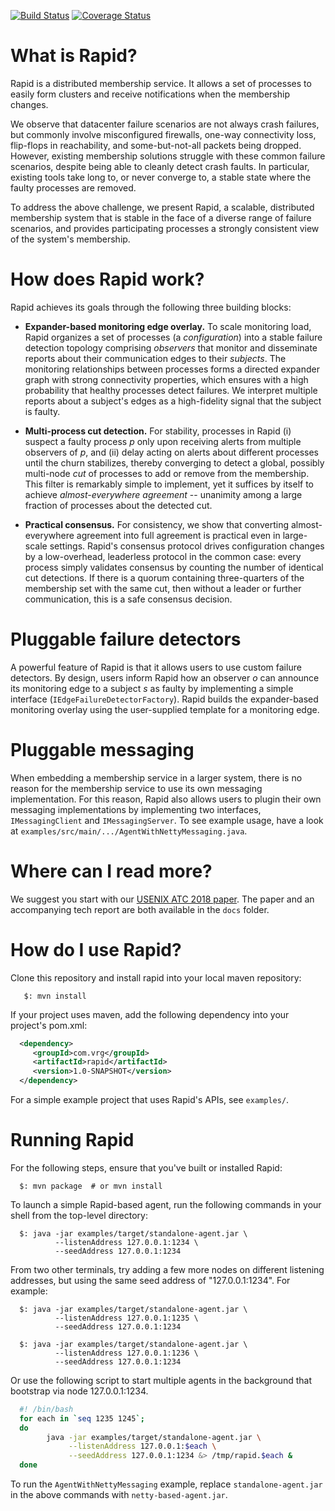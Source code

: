 [![Build Status](https://travis-ci.org/lalithsuresh/rapid.svg?branch=master)](https://travis-ci.org/lalithsuresh/rapid) [![Coverage Status](https://coveralls.io/repos/github/lalithsuresh/rapid/badge.svg?branch=master)](https://coveralls.io/github/lalithsuresh/rapid?branch=master)

What is Rapid?
==============

Rapid is a distributed membership service. It allows a set of processes to
easily form clusters and receive notifications when the membership changes.

We observe that datacenter failure scenarios are not always crash failures, but
commonly involve misconfigured firewalls, one-way connectivity loss, flip-flops
in reachability, and some-but-not-all packets being dropped. However, existing
membership solutions struggle with these common failure scenarios, despite
being able to cleanly detect crash faults. In particular, existing tools take
long to, or never converge to, a stable state where the faulty processes are
removed.

To address the above challenge, we present Rapid, a scalable, distributed
membership system that is stable in the face of a diverse range of failure
scenarios, and provides participating processes a strongly consistent view of
the system's membership.



How does Rapid work?
====================

Rapid achieves its goals through the following three building blocks:

* **Expander-based monitoring edge overlay.** To scale monitoring load, Rapid
organizes a set of processes (a *configuration*) into a stable failure
detection topology comprising *observers* that monitor and disseminate reports
about their communication edges to their *subjects*.  The monitoring
relationships between processes forms a directed expander graph with strong
connectivity properties, which ensures with a high probability that healthy
processes detect failures.  We interpret multiple reports about a subject's
edges as a high-fidelity signal that the subject is faulty.

* **Multi-process cut detection.** For stability, processes in Rapid (i)
suspect a faulty process *p* only upon receiving alerts from multiple observers
of *p*, and (ii) delay acting on alerts about different processes until the
churn stabilizes, thereby converging to detect a global, possibly multi-node
*cut* of processes to add or remove from the membership.  This filter is
remarkably simple to implement, yet it suffices by itself to achieve
*almost-everywhere agreement* -- unanimity among a large fraction of processes
about the detected cut.

* **Practical consensus.** For consistency, we show that converting
almost-everywhere agreement into full agreement is practical even in
large-scale settings. Rapid's consensus protocol drives configuration changes
by a low-overhead, leaderless protocol in the common case: every process simply
validates consensus by counting the number of identical cut detections.  If
there is a quorum containing three-quarters of the membership set with the same
cut, then without a leader or further communication, this is a safe consensus
decision.


Pluggable failure detectors
===========================

A powerful feature of Rapid is that it allows users to use custom failure
detectors. By design, users inform Rapid how an observer *o* can announce its
monitoring edge to a subject *s* as faulty by implementing a simple interface
(`IEdgeFailureDetectorFactory`). Rapid builds the expander-based monitoring
overlay using the user-supplied template for a monitoring edge.


Pluggable messaging
===================

When embedding a membership service in a larger system, there is no reason
for the membership service to use its own messaging implementation. For
this reason, Rapid also allows users to plugin their own messaging 
implementations by implementing two interfaces, `IMessagingClient` and
`IMessagingServer`. To see example usage, have a look at 
`examples/src/main/.../AgentWithNettyMessaging.java`.


Where can I read more?
======================

We suggest you start with our [USENIX ATC 2018 paper](https://www.usenix.org/conference/atc18/presentation/suresh).
The paper and an accompanying tech report are both available in the `docs` folder.


How do I use Rapid?
===================

Clone this repository and install rapid into your local maven repository:

```shell
   $: mvn install
```

If your project uses maven, add the following dependency into your project's pom.xml:

```xml
  <dependency>
     <groupId>com.vrg</groupId>
     <artifactId>rapid</artifactId>
     <version>1.0-SNAPSHOT</version>
  </dependency>
```

For a simple example project that uses Rapid's APIs, see `examples/`.


Running Rapid
=============

For the following steps, ensure that you've built or installed Rapid:

```shell
  $: mvn package  # or mvn install
```

To launch a simple Rapid-based agent, run the following commands in your shell
from the top-level directory:

```shell
  $: java -jar examples/target/standalone-agent.jar \ 
          --listenAddress 127.0.0.1:1234 \
          --seedAddress 127.0.0.1:1234
```

From two other terminals, try adding a few more nodes on different listening
addresses, but using the same seed address of "127.0.0.1:1234". For example:

```shell
  $: java -jar examples/target/standalone-agent.jar \ 
          --listenAddress 127.0.0.1:1235 \
          --seedAddress 127.0.0.1:1234

  $: java -jar examples/target/standalone-agent.jar \
          --listenAddress 127.0.0.1:1236 \
          --seedAddress 127.0.0.1:1234
```

Or use the following script to start multiple agents in the background that
bootstrap via node 127.0.0.1:1234.

```bash
  #! /bin/bash
  for each in `seq 1235 1245`;
  do
        java -jar examples/target/standalone-agent.jar \
             --listenAddress 127.0.0.1:$each \
             --seedAddress 127.0.0.1:1234 &> /tmp/rapid.$each &
  done
```


To run the `AgentWithNettyMessaging` example, replace `standalone-agent.jar`
in the above commands with `netty-based-agent.jar`.

